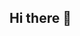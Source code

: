 ## Hi there 👋

<!--
**JoaoVitorBomboGuimaraes/JoaoVitorBomboGuimaraes** is a ✨ _special_ ✨ repository because its `README.md` (this file) appears on your GitHub profile.

<p align="center">
  <img src="https://raw.githubusercontent.com/JoaoVitorBomboGuimaraes/JoaoVitorBomboGuimaraes/output/snake.svg" alt="Snake animation" />
</p>
